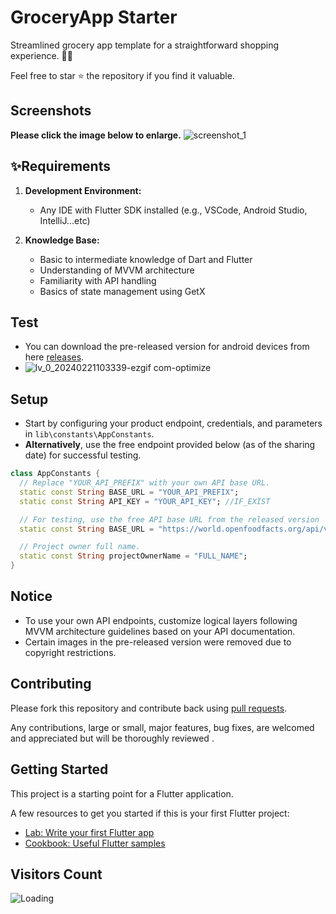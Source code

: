 # GroceryApp Starter

Streamlined grocery app template for a straightforward shopping experience. 🛒✨

Feel free to star ⭐ the repository if you find it valuable.

## Screenshots

**Please click the image below to enlarge.**
![screenshot_1](https://github.com/ramiomarouayache/Flutter-GroceryApp/blob/main/screenshots/Cover.jpg)


## ✨Requirements

1. **Development Environment:**
   - Any IDE with Flutter SDK installed (e.g., VSCode, Android Studio, IntelliJ...etc)

2. **Knowledge Base:**
   - Basic to intermediate knowledge of Dart and Flutter
   - Understanding of MVVM architecture
   - Familiarity with API handling
   - Basics of state management using GetX
  
## Test
* You can download the pre-released version for android devices from here [releases](https://github.com/ramiomarouayache/Flutter-GroceryApp/releases/tag/v0.3.1).
* ![lv_0_20240221103339-ezgif com-optimize](https://github.com/ramiomarouayache/Flutter-GroceryApp/assets/98425058/65e4271b-cd54-4e0b-8dfa-2bf97d2f262d)

  
## Setup
* Start by configuring your product endpoint, credentials, and parameters in `lib\constants\AppConstants`.
* **Alternatively**, use the free endpoint provided below (as of the sharing date) for successful testing.
```dart
class AppConstants {
  // Replace "YOUR_API_PREFIX" with your own API base URL.
  static const String BASE_URL = "YOUR_API_PREFIX";
  static const String API_KEY = "YOUR_API_KEY"; //IF_EXIST

  // For testing, use the free API base URL from the released version
  static const String BASE_URL = "https://world.openfoodfacts.org/api/v2";

  // Project owner full name.
  static const String projectOwnerName = "FULL_NAME";
}
```

## Notice
* To use your own API endpoints, customize logical layers following MVVM architecture guidelines based on your API documentation.
* Certain images in the pre-released version were removed due to copyright restrictions.

## Contributing

Please fork this repository and contribute back using
[pull requests](https://github.com/ramiomarouayache/Flutter-GroceryApp/pulls).

Any contributions, large or small, major features, bug fixes, are welcomed and appreciated
but will be thoroughly reviewed .


## Getting Started
This project is a starting point for a Flutter application.

A few resources to get you started if this is your first Flutter project:

- [Lab: Write your first Flutter app](https://flutter.io/docs/get-started/codelab)
- [Cookbook: Useful Flutter samples](https://flutter.io/docs/cookbook)


## Visitors Count

<img align="left" src = "https://profile-counter.glitch.me/GroceryApp/count.svg" alt ="Loading">
